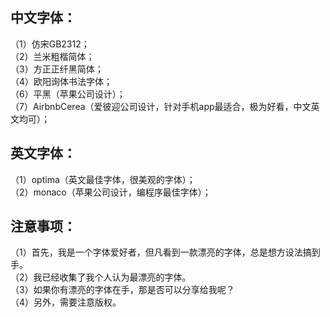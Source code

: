  ## 中文字体：  
（1）仿宋GB2312；  
（2）兰米粗楷简体；  
（3）方正正纤黑简体；  
（4）欧阳询体书法字体；  
（6）平黑（苹果公司设计）；  
（7）AirbnbCerea（爱彼迎公司设计，针对手机app最适合，极为好看，中文英文均可）；  

## 英文字体：  
（1）optima（英文最佳字体，很美观的字体）；  
（2）monaco（苹果公司设计，编程序最佳字体）；  

## 注意事项：  

（1）首先，我是一个字体爱好者，但凡看到一款漂亮的字体，总是想方设法搞到手。  
（2）我已经收集了我个人认为最漂亮的字体。  
（3）如果你有漂亮的字体在手，那是否可以分享给我呢？  
（4）另外，需要注意版权。 
